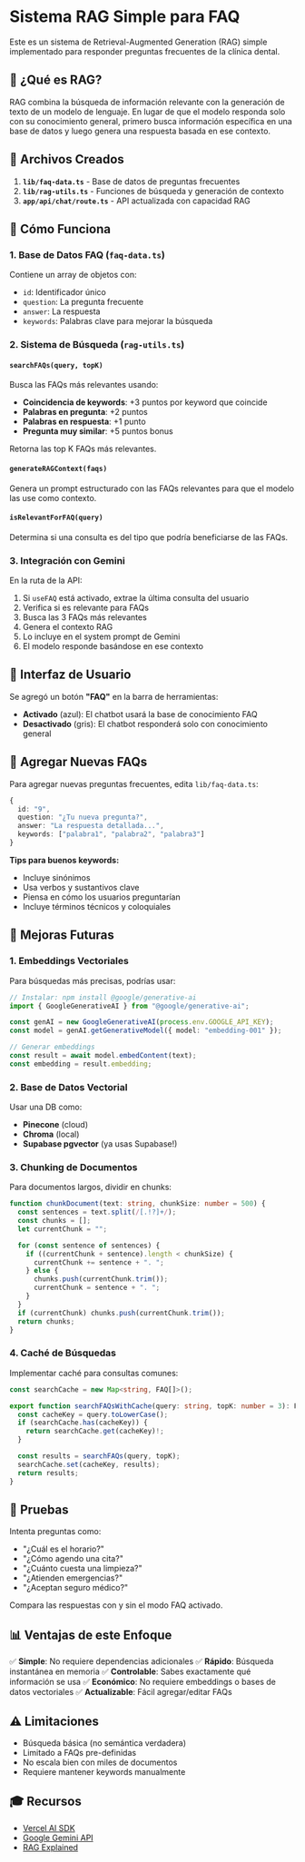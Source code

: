# Sistema RAG Simple para FAQ

Este es un sistema de Retrieval-Augmented Generation (RAG) simple implementado para responder preguntas frecuentes de la clínica dental.

## 🎯 ¿Qué es RAG?

RAG combina la búsqueda de información relevante con la generación de texto de un modelo de lenguaje. En lugar de que el modelo responda solo con su conocimiento general, primero busca información específica en una base de datos y luego genera una respuesta basada en ese contexto.

## 📁 Archivos Creados

1. **`lib/faq-data.ts`** - Base de datos de preguntas frecuentes
2. **`lib/rag-utils.ts`** - Funciones de búsqueda y generación de contexto
3. **`app/api/chat/route.ts`** - API actualizada con capacidad RAG

## 🔧 Cómo Funciona

### 1. Base de Datos FAQ (`faq-data.ts`)

Contiene un array de objetos con:

- `id`: Identificador único
- `question`: La pregunta frecuente
- `answer`: La respuesta
- `keywords`: Palabras clave para mejorar la búsqueda

### 2. Sistema de Búsqueda (`rag-utils.ts`)

#### `searchFAQs(query, topK)`

Busca las FAQs más relevantes usando:

- **Coincidencia de keywords**: +3 puntos por keyword que coincide
- **Palabras en pregunta**: +2 puntos
- **Palabras en respuesta**: +1 punto
- **Pregunta muy similar**: +5 puntos bonus

Retorna las top K FAQs más relevantes.

#### `generateRAGContext(faqs)`

Genera un prompt estructurado con las FAQs relevantes para que el modelo las use como contexto.

#### `isRelevantForFAQ(query)`

Determina si una consulta es del tipo que podría beneficiarse de las FAQs.

### 3. Integración con Gemini

En la ruta de la API:

1. Si `useFAQ` está activado, extrae la última consulta del usuario
2. Verifica si es relevante para FAQs
3. Busca las 3 FAQs más relevantes
4. Genera el contexto RAG
5. Lo incluye en el system prompt de Gemini
6. El modelo responde basándose en ese contexto

## 🎨 Interfaz de Usuario

Se agregó un botón **"FAQ"** en la barra de herramientas:

- **Activado** (azul): El chatbot usará la base de conocimiento FAQ
- **Desactivado** (gris): El chatbot responderá solo con conocimiento general

## 📝 Agregar Nuevas FAQs

Para agregar nuevas preguntas frecuentes, edita `lib/faq-data.ts`:

```typescript
{
  id: "9",
  question: "¿Tu nueva pregunta?",
  answer: "La respuesta detallada...",
  keywords: ["palabra1", "palabra2", "palabra3"]
}
```

**Tips para buenos keywords:**

- Incluye sinónimos
- Usa verbos y sustantivos clave
- Piensa en cómo los usuarios preguntarían
- Incluye términos técnicos y coloquiales

## 🚀 Mejoras Futuras

### 1. Embeddings Vectoriales

Para búsquedas más precisas, podrías usar:

```typescript
// Instalar: npm install @google/generative-ai
import { GoogleGenerativeAI } from "@google/generative-ai";

const genAI = new GoogleGenerativeAI(process.env.GOOGLE_API_KEY);
const model = genAI.getGenerativeModel({ model: "embedding-001" });

// Generar embeddings
const result = await model.embedContent(text);
const embedding = result.embedding;
```

### 2. Base de Datos Vectorial

Usar una DB como:

- **Pinecone** (cloud)
- **Chroma** (local)
- **Supabase pgvector** (ya usas Supabase!)

### 3. Chunking de Documentos

Para documentos largos, dividir en chunks:

```typescript
function chunkDocument(text: string, chunkSize: number = 500) {
  const sentences = text.split(/[.!?]+/);
  const chunks = [];
  let currentChunk = "";

  for (const sentence of sentences) {
    if ((currentChunk + sentence).length < chunkSize) {
      currentChunk += sentence + ". ";
    } else {
      chunks.push(currentChunk.trim());
      currentChunk = sentence + ". ";
    }
  }
  if (currentChunk) chunks.push(currentChunk.trim());
  return chunks;
}
```

### 4. Caché de Búsquedas

Implementar caché para consultas comunes:

```typescript
const searchCache = new Map<string, FAQ[]>();

export function searchFAQsWithCache(query: string, topK: number = 3): FAQ[] {
  const cacheKey = query.toLowerCase();
  if (searchCache.has(cacheKey)) {
    return searchCache.get(cacheKey)!;
  }

  const results = searchFAQs(query, topK);
  searchCache.set(cacheKey, results);
  return results;
}
```

## 🧪 Pruebas

Intenta preguntas como:

- "¿Cuál es el horario?"
- "¿Cómo agendo una cita?"
- "¿Cuánto cuesta una limpieza?"
- "¿Atienden emergencias?"
- "¿Aceptan seguro médico?"

Compara las respuestas con y sin el modo FAQ activado.

## 📊 Ventajas de este Enfoque

✅ **Simple**: No requiere dependencias adicionales
✅ **Rápido**: Búsqueda instantánea en memoria
✅ **Controlable**: Sabes exactamente qué información se usa
✅ **Económico**: No requiere embeddings o bases de datos vectoriales
✅ **Actualizable**: Fácil agregar/editar FAQs

## ⚠️ Limitaciones

- Búsqueda básica (no semántica verdadera)
- Limitado a FAQs pre-definidas
- No escala bien con miles de documentos
- Requiere mantener keywords manualmente

## 🎓 Recursos

- [Vercel AI SDK](https://sdk.vercel.ai/docs)
- [Google Gemini API](https://ai.google.dev/)
- [RAG Explained](https://www.pinecone.io/learn/retrieval-augmented-generation/)
